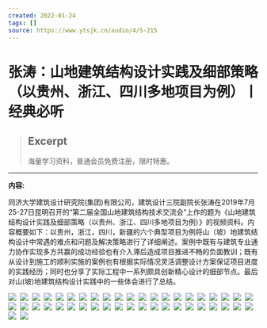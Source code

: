 ```yaml
---
created: 2022-01-24
tags: []
source: https://www.ytsjk.cn/audio/4/S-215
---
```


# 张涛：山地建筑结构设计实践及细部策略（以贵州、浙江、四川多地项目为例）丨经典必听

> ## Excerpt
> 海量学习资料，普通会员免费注册，限时特惠。

---
**内容:**

同济大学建筑设计研究院(集团)有限公司，建筑设计三院副院长张涛在2019年7月25-27日昆明召开的“第二届全国山地建筑结构技术交流会”上作的题为《山地建筑结构设计实践及细部策略（以贵州、浙江、四川多地项目为例）》的视频资料。内容概要如下：以贵州，浙江，四川，新疆的六个典型项目为例将山（坡）地建筑结构设计中常遇的难点和问题及解决策略进行了详细阐述。案例中既有与建筑专业通力协作实现多方共赢的成功经验也有介入滞后造成项目推进不畅的负面教训；既有从设计到施工的顺利实施的案例也有根据实际情况灵活调整设计方案保证项目进度的实践经历；同时也分享了实际工程中一系列颇具创新精心设计的细部节点。最后对山(坡)地建筑结构设计实践中的一些体会进行了总结。

![](./%E5%BC%A0%E6%B6%9B%EF%BC%9A%E5%B1%B1%E5%9C%B0%E5%BB%BA%E7%AD%91%E7%BB%93%E6%9E%84%E8%AE%BE%E8%AE%A1%E5%AE%9E%E8%B7%B5%E5%8F%8A%E7%BB%86%E9%83%A8%E7%AD%96%E7%95%A5%EF%BC%88%E4%BB%A5%E8%B4%B5%E5%B7%9E%E3%80%81%E6%B5%99%E6%B1%9F%E3%80%81%E5%9B%9B%E5%B7%9D%E5%A4%9A%E5%9C%B0%E9%A1%B9%E7%9B%AE%E4%B8%BA%E4%BE%8B%EF%BC%89%E4%B8%A8%E7%BB%8F%E5%85%B8%E5%BF%85%E5%90%AC.assets/20200211153044694.jpg)  ![](./%E5%BC%A0%E6%B6%9B%EF%BC%9A%E5%B1%B1%E5%9C%B0%E5%BB%BA%E7%AD%91%E7%BB%93%E6%9E%84%E8%AE%BE%E8%AE%A1%E5%AE%9E%E8%B7%B5%E5%8F%8A%E7%BB%86%E9%83%A8%E7%AD%96%E7%95%A5%EF%BC%88%E4%BB%A5%E8%B4%B5%E5%B7%9E%E3%80%81%E6%B5%99%E6%B1%9F%E3%80%81%E5%9B%9B%E5%B7%9D%E5%A4%9A%E5%9C%B0%E9%A1%B9%E7%9B%AE%E4%B8%BA%E4%BE%8B%EF%BC%89%E4%B8%A8%E7%BB%8F%E5%85%B8%E5%BF%85%E5%90%AC.assets/20200211153044866.jpg)  ![](./%E5%BC%A0%E6%B6%9B%EF%BC%9A%E5%B1%B1%E5%9C%B0%E5%BB%BA%E7%AD%91%E7%BB%93%E6%9E%84%E8%AE%BE%E8%AE%A1%E5%AE%9E%E8%B7%B5%E5%8F%8A%E7%BB%86%E9%83%A8%E7%AD%96%E7%95%A5%EF%BC%88%E4%BB%A5%E8%B4%B5%E5%B7%9E%E3%80%81%E6%B5%99%E6%B1%9F%E3%80%81%E5%9B%9B%E5%B7%9D%E5%A4%9A%E5%9C%B0%E9%A1%B9%E7%9B%AE%E4%B8%BA%E4%BE%8B%EF%BC%89%E4%B8%A8%E7%BB%8F%E5%85%B8%E5%BF%85%E5%90%AC.assets/20200211153045116.jpg)  ![](./%E5%BC%A0%E6%B6%9B%EF%BC%9A%E5%B1%B1%E5%9C%B0%E5%BB%BA%E7%AD%91%E7%BB%93%E6%9E%84%E8%AE%BE%E8%AE%A1%E5%AE%9E%E8%B7%B5%E5%8F%8A%E7%BB%86%E9%83%A8%E7%AD%96%E7%95%A5%EF%BC%88%E4%BB%A5%E8%B4%B5%E5%B7%9E%E3%80%81%E6%B5%99%E6%B1%9F%E3%80%81%E5%9B%9B%E5%B7%9D%E5%A4%9A%E5%9C%B0%E9%A1%B9%E7%9B%AE%E4%B8%BA%E4%BE%8B%EF%BC%89%E4%B8%A8%E7%BB%8F%E5%85%B8%E5%BF%85%E5%90%AC.assets/20200211153045350.jpg)  ![](./%E5%BC%A0%E6%B6%9B%EF%BC%9A%E5%B1%B1%E5%9C%B0%E5%BB%BA%E7%AD%91%E7%BB%93%E6%9E%84%E8%AE%BE%E8%AE%A1%E5%AE%9E%E8%B7%B5%E5%8F%8A%E7%BB%86%E9%83%A8%E7%AD%96%E7%95%A5%EF%BC%88%E4%BB%A5%E8%B4%B5%E5%B7%9E%E3%80%81%E6%B5%99%E6%B1%9F%E3%80%81%E5%9B%9B%E5%B7%9D%E5%A4%9A%E5%9C%B0%E9%A1%B9%E7%9B%AE%E4%B8%BA%E4%BE%8B%EF%BC%89%E4%B8%A8%E7%BB%8F%E5%85%B8%E5%BF%85%E5%90%AC.assets/20200211153045538.jpg)  ![](./%E5%BC%A0%E6%B6%9B%EF%BC%9A%E5%B1%B1%E5%9C%B0%E5%BB%BA%E7%AD%91%E7%BB%93%E6%9E%84%E8%AE%BE%E8%AE%A1%E5%AE%9E%E8%B7%B5%E5%8F%8A%E7%BB%86%E9%83%A8%E7%AD%96%E7%95%A5%EF%BC%88%E4%BB%A5%E8%B4%B5%E5%B7%9E%E3%80%81%E6%B5%99%E6%B1%9F%E3%80%81%E5%9B%9B%E5%B7%9D%E5%A4%9A%E5%9C%B0%E9%A1%B9%E7%9B%AE%E4%B8%BA%E4%BE%8B%EF%BC%89%E4%B8%A8%E7%BB%8F%E5%85%B8%E5%BF%85%E5%90%AC.assets/20200211153045741.jpg)  ![](./%E5%BC%A0%E6%B6%9B%EF%BC%9A%E5%B1%B1%E5%9C%B0%E5%BB%BA%E7%AD%91%E7%BB%93%E6%9E%84%E8%AE%BE%E8%AE%A1%E5%AE%9E%E8%B7%B5%E5%8F%8A%E7%BB%86%E9%83%A8%E7%AD%96%E7%95%A5%EF%BC%88%E4%BB%A5%E8%B4%B5%E5%B7%9E%E3%80%81%E6%B5%99%E6%B1%9F%E3%80%81%E5%9B%9B%E5%B7%9D%E5%A4%9A%E5%9C%B0%E9%A1%B9%E7%9B%AE%E4%B8%BA%E4%BE%8B%EF%BC%89%E4%B8%A8%E7%BB%8F%E5%85%B8%E5%BF%85%E5%90%AC.assets/20200211153045944.jpg)  ![](./%E5%BC%A0%E6%B6%9B%EF%BC%9A%E5%B1%B1%E5%9C%B0%E5%BB%BA%E7%AD%91%E7%BB%93%E6%9E%84%E8%AE%BE%E8%AE%A1%E5%AE%9E%E8%B7%B5%E5%8F%8A%E7%BB%86%E9%83%A8%E7%AD%96%E7%95%A5%EF%BC%88%E4%BB%A5%E8%B4%B5%E5%B7%9E%E3%80%81%E6%B5%99%E6%B1%9F%E3%80%81%E5%9B%9B%E5%B7%9D%E5%A4%9A%E5%9C%B0%E9%A1%B9%E7%9B%AE%E4%B8%BA%E4%BE%8B%EF%BC%89%E4%B8%A8%E7%BB%8F%E5%85%B8%E5%BF%85%E5%90%AC.assets/20200211153046131.jpg)  ![](./%E5%BC%A0%E6%B6%9B%EF%BC%9A%E5%B1%B1%E5%9C%B0%E5%BB%BA%E7%AD%91%E7%BB%93%E6%9E%84%E8%AE%BE%E8%AE%A1%E5%AE%9E%E8%B7%B5%E5%8F%8A%E7%BB%86%E9%83%A8%E7%AD%96%E7%95%A5%EF%BC%88%E4%BB%A5%E8%B4%B5%E5%B7%9E%E3%80%81%E6%B5%99%E6%B1%9F%E3%80%81%E5%9B%9B%E5%B7%9D%E5%A4%9A%E5%9C%B0%E9%A1%B9%E7%9B%AE%E4%B8%BA%E4%BE%8B%EF%BC%89%E4%B8%A8%E7%BB%8F%E5%85%B8%E5%BF%85%E5%90%AC.assets/20200211153046335.jpg)  ![](./%E5%BC%A0%E6%B6%9B%EF%BC%9A%E5%B1%B1%E5%9C%B0%E5%BB%BA%E7%AD%91%E7%BB%93%E6%9E%84%E8%AE%BE%E8%AE%A1%E5%AE%9E%E8%B7%B5%E5%8F%8A%E7%BB%86%E9%83%A8%E7%AD%96%E7%95%A5%EF%BC%88%E4%BB%A5%E8%B4%B5%E5%B7%9E%E3%80%81%E6%B5%99%E6%B1%9F%E3%80%81%E5%9B%9B%E5%B7%9D%E5%A4%9A%E5%9C%B0%E9%A1%B9%E7%9B%AE%E4%B8%BA%E4%BE%8B%EF%BC%89%E4%B8%A8%E7%BB%8F%E5%85%B8%E5%BF%85%E5%90%AC.assets/20200211153046553.jpg)  ![](./%E5%BC%A0%E6%B6%9B%EF%BC%9A%E5%B1%B1%E5%9C%B0%E5%BB%BA%E7%AD%91%E7%BB%93%E6%9E%84%E8%AE%BE%E8%AE%A1%E5%AE%9E%E8%B7%B5%E5%8F%8A%E7%BB%86%E9%83%A8%E7%AD%96%E7%95%A5%EF%BC%88%E4%BB%A5%E8%B4%B5%E5%B7%9E%E3%80%81%E6%B5%99%E6%B1%9F%E3%80%81%E5%9B%9B%E5%B7%9D%E5%A4%9A%E5%9C%B0%E9%A1%B9%E7%9B%AE%E4%B8%BA%E4%BE%8B%EF%BC%89%E4%B8%A8%E7%BB%8F%E5%85%B8%E5%BF%85%E5%90%AC.assets/20200211153046741.jpg)  ![](./%E5%BC%A0%E6%B6%9B%EF%BC%9A%E5%B1%B1%E5%9C%B0%E5%BB%BA%E7%AD%91%E7%BB%93%E6%9E%84%E8%AE%BE%E8%AE%A1%E5%AE%9E%E8%B7%B5%E5%8F%8A%E7%BB%86%E9%83%A8%E7%AD%96%E7%95%A5%EF%BC%88%E4%BB%A5%E8%B4%B5%E5%B7%9E%E3%80%81%E6%B5%99%E6%B1%9F%E3%80%81%E5%9B%9B%E5%B7%9D%E5%A4%9A%E5%9C%B0%E9%A1%B9%E7%9B%AE%E4%B8%BA%E4%BE%8B%EF%BC%89%E4%B8%A8%E7%BB%8F%E5%85%B8%E5%BF%85%E5%90%AC.assets/20200211153046975.jpg)  ![](./%E5%BC%A0%E6%B6%9B%EF%BC%9A%E5%B1%B1%E5%9C%B0%E5%BB%BA%E7%AD%91%E7%BB%93%E6%9E%84%E8%AE%BE%E8%AE%A1%E5%AE%9E%E8%B7%B5%E5%8F%8A%E7%BB%86%E9%83%A8%E7%AD%96%E7%95%A5%EF%BC%88%E4%BB%A5%E8%B4%B5%E5%B7%9E%E3%80%81%E6%B5%99%E6%B1%9F%E3%80%81%E5%9B%9B%E5%B7%9D%E5%A4%9A%E5%9C%B0%E9%A1%B9%E7%9B%AE%E4%B8%BA%E4%BE%8B%EF%BC%89%E4%B8%A8%E7%BB%8F%E5%85%B8%E5%BF%85%E5%90%AC.assets/20200211153047241.jpg)  ![](./%E5%BC%A0%E6%B6%9B%EF%BC%9A%E5%B1%B1%E5%9C%B0%E5%BB%BA%E7%AD%91%E7%BB%93%E6%9E%84%E8%AE%BE%E8%AE%A1%E5%AE%9E%E8%B7%B5%E5%8F%8A%E7%BB%86%E9%83%A8%E7%AD%96%E7%95%A5%EF%BC%88%E4%BB%A5%E8%B4%B5%E5%B7%9E%E3%80%81%E6%B5%99%E6%B1%9F%E3%80%81%E5%9B%9B%E5%B7%9D%E5%A4%9A%E5%9C%B0%E9%A1%B9%E7%9B%AE%E4%B8%BA%E4%BE%8B%EF%BC%89%E4%B8%A8%E7%BB%8F%E5%85%B8%E5%BF%85%E5%90%AC.assets/20200211153047491.jpg)  ![](./%E5%BC%A0%E6%B6%9B%EF%BC%9A%E5%B1%B1%E5%9C%B0%E5%BB%BA%E7%AD%91%E7%BB%93%E6%9E%84%E8%AE%BE%E8%AE%A1%E5%AE%9E%E8%B7%B5%E5%8F%8A%E7%BB%86%E9%83%A8%E7%AD%96%E7%95%A5%EF%BC%88%E4%BB%A5%E8%B4%B5%E5%B7%9E%E3%80%81%E6%B5%99%E6%B1%9F%E3%80%81%E5%9B%9B%E5%B7%9D%E5%A4%9A%E5%9C%B0%E9%A1%B9%E7%9B%AE%E4%B8%BA%E4%BE%8B%EF%BC%89%E4%B8%A8%E7%BB%8F%E5%85%B8%E5%BF%85%E5%90%AC.assets/20200211153047678.jpg)  ![](./%E5%BC%A0%E6%B6%9B%EF%BC%9A%E5%B1%B1%E5%9C%B0%E5%BB%BA%E7%AD%91%E7%BB%93%E6%9E%84%E8%AE%BE%E8%AE%A1%E5%AE%9E%E8%B7%B5%E5%8F%8A%E7%BB%86%E9%83%A8%E7%AD%96%E7%95%A5%EF%BC%88%E4%BB%A5%E8%B4%B5%E5%B7%9E%E3%80%81%E6%B5%99%E6%B1%9F%E3%80%81%E5%9B%9B%E5%B7%9D%E5%A4%9A%E5%9C%B0%E9%A1%B9%E7%9B%AE%E4%B8%BA%E4%BE%8B%EF%BC%89%E4%B8%A8%E7%BB%8F%E5%85%B8%E5%BF%85%E5%90%AC.assets/20200211153047881.jpg)  ![](./%E5%BC%A0%E6%B6%9B%EF%BC%9A%E5%B1%B1%E5%9C%B0%E5%BB%BA%E7%AD%91%E7%BB%93%E6%9E%84%E8%AE%BE%E8%AE%A1%E5%AE%9E%E8%B7%B5%E5%8F%8A%E7%BB%86%E9%83%A8%E7%AD%96%E7%95%A5%EF%BC%88%E4%BB%A5%E8%B4%B5%E5%B7%9E%E3%80%81%E6%B5%99%E6%B1%9F%E3%80%81%E5%9B%9B%E5%B7%9D%E5%A4%9A%E5%9C%B0%E9%A1%B9%E7%9B%AE%E4%B8%BA%E4%BE%8B%EF%BC%89%E4%B8%A8%E7%BB%8F%E5%85%B8%E5%BF%85%E5%90%AC.assets/20200211153048100.jpg)  ![](./%E5%BC%A0%E6%B6%9B%EF%BC%9A%E5%B1%B1%E5%9C%B0%E5%BB%BA%E7%AD%91%E7%BB%93%E6%9E%84%E8%AE%BE%E8%AE%A1%E5%AE%9E%E8%B7%B5%E5%8F%8A%E7%BB%86%E9%83%A8%E7%AD%96%E7%95%A5%EF%BC%88%E4%BB%A5%E8%B4%B5%E5%B7%9E%E3%80%81%E6%B5%99%E6%B1%9F%E3%80%81%E5%9B%9B%E5%B7%9D%E5%A4%9A%E5%9C%B0%E9%A1%B9%E7%9B%AE%E4%B8%BA%E4%BE%8B%EF%BC%89%E4%B8%A8%E7%BB%8F%E5%85%B8%E5%BF%85%E5%90%AC.assets/20200211153048366.jpg)  ![](./%E5%BC%A0%E6%B6%9B%EF%BC%9A%E5%B1%B1%E5%9C%B0%E5%BB%BA%E7%AD%91%E7%BB%93%E6%9E%84%E8%AE%BE%E8%AE%A1%E5%AE%9E%E8%B7%B5%E5%8F%8A%E7%BB%86%E9%83%A8%E7%AD%96%E7%95%A5%EF%BC%88%E4%BB%A5%E8%B4%B5%E5%B7%9E%E3%80%81%E6%B5%99%E6%B1%9F%E3%80%81%E5%9B%9B%E5%B7%9D%E5%A4%9A%E5%9C%B0%E9%A1%B9%E7%9B%AE%E4%B8%BA%E4%BE%8B%EF%BC%89%E4%B8%A8%E7%BB%8F%E5%85%B8%E5%BF%85%E5%90%AC.assets/20200211153048647.jpg)  ![](./%E5%BC%A0%E6%B6%9B%EF%BC%9A%E5%B1%B1%E5%9C%B0%E5%BB%BA%E7%AD%91%E7%BB%93%E6%9E%84%E8%AE%BE%E8%AE%A1%E5%AE%9E%E8%B7%B5%E5%8F%8A%E7%BB%86%E9%83%A8%E7%AD%96%E7%95%A5%EF%BC%88%E4%BB%A5%E8%B4%B5%E5%B7%9E%E3%80%81%E6%B5%99%E6%B1%9F%E3%80%81%E5%9B%9B%E5%B7%9D%E5%A4%9A%E5%9C%B0%E9%A1%B9%E7%9B%AE%E4%B8%BA%E4%BE%8B%EF%BC%89%E4%B8%A8%E7%BB%8F%E5%85%B8%E5%BF%85%E5%90%AC.assets/20200211153048897.jpg)  ![](./%E5%BC%A0%E6%B6%9B%EF%BC%9A%E5%B1%B1%E5%9C%B0%E5%BB%BA%E7%AD%91%E7%BB%93%E6%9E%84%E8%AE%BE%E8%AE%A1%E5%AE%9E%E8%B7%B5%E5%8F%8A%E7%BB%86%E9%83%A8%E7%AD%96%E7%95%A5%EF%BC%88%E4%BB%A5%E8%B4%B5%E5%B7%9E%E3%80%81%E6%B5%99%E6%B1%9F%E3%80%81%E5%9B%9B%E5%B7%9D%E5%A4%9A%E5%9C%B0%E9%A1%B9%E7%9B%AE%E4%B8%BA%E4%BE%8B%EF%BC%89%E4%B8%A8%E7%BB%8F%E5%85%B8%E5%BF%85%E5%90%AC.assets/20200211153049147.jpg)  ![](./%E5%BC%A0%E6%B6%9B%EF%BC%9A%E5%B1%B1%E5%9C%B0%E5%BB%BA%E7%AD%91%E7%BB%93%E6%9E%84%E8%AE%BE%E8%AE%A1%E5%AE%9E%E8%B7%B5%E5%8F%8A%E7%BB%86%E9%83%A8%E7%AD%96%E7%95%A5%EF%BC%88%E4%BB%A5%E8%B4%B5%E5%B7%9E%E3%80%81%E6%B5%99%E6%B1%9F%E3%80%81%E5%9B%9B%E5%B7%9D%E5%A4%9A%E5%9C%B0%E9%A1%B9%E7%9B%AE%E4%B8%BA%E4%BE%8B%EF%BC%89%E4%B8%A8%E7%BB%8F%E5%85%B8%E5%BF%85%E5%90%AC.assets/20200211153049647.jpg)  ![](./%E5%BC%A0%E6%B6%9B%EF%BC%9A%E5%B1%B1%E5%9C%B0%E5%BB%BA%E7%AD%91%E7%BB%93%E6%9E%84%E8%AE%BE%E8%AE%A1%E5%AE%9E%E8%B7%B5%E5%8F%8A%E7%BB%86%E9%83%A8%E7%AD%96%E7%95%A5%EF%BC%88%E4%BB%A5%E8%B4%B5%E5%B7%9E%E3%80%81%E6%B5%99%E6%B1%9F%E3%80%81%E5%9B%9B%E5%B7%9D%E5%A4%9A%E5%9C%B0%E9%A1%B9%E7%9B%AE%E4%B8%BA%E4%BE%8B%EF%BC%89%E4%B8%A8%E7%BB%8F%E5%85%B8%E5%BF%85%E5%90%AC.assets/20200211153050053.jpg)  ![](./%E5%BC%A0%E6%B6%9B%EF%BC%9A%E5%B1%B1%E5%9C%B0%E5%BB%BA%E7%AD%91%E7%BB%93%E6%9E%84%E8%AE%BE%E8%AE%A1%E5%AE%9E%E8%B7%B5%E5%8F%8A%E7%BB%86%E9%83%A8%E7%AD%96%E7%95%A5%EF%BC%88%E4%BB%A5%E8%B4%B5%E5%B7%9E%E3%80%81%E6%B5%99%E6%B1%9F%E3%80%81%E5%9B%9B%E5%B7%9D%E5%A4%9A%E5%9C%B0%E9%A1%B9%E7%9B%AE%E4%B8%BA%E4%BE%8B%EF%BC%89%E4%B8%A8%E7%BB%8F%E5%85%B8%E5%BF%85%E5%90%AC.assets/20200211153051913.jpg)  ![](./%E5%BC%A0%E6%B6%9B%EF%BC%9A%E5%B1%B1%E5%9C%B0%E5%BB%BA%E7%AD%91%E7%BB%93%E6%9E%84%E8%AE%BE%E8%AE%A1%E5%AE%9E%E8%B7%B5%E5%8F%8A%E7%BB%86%E9%83%A8%E7%AD%96%E7%95%A5%EF%BC%88%E4%BB%A5%E8%B4%B5%E5%B7%9E%E3%80%81%E6%B5%99%E6%B1%9F%E3%80%81%E5%9B%9B%E5%B7%9D%E5%A4%9A%E5%9C%B0%E9%A1%B9%E7%9B%AE%E4%B8%BA%E4%BE%8B%EF%BC%89%E4%B8%A8%E7%BB%8F%E5%85%B8%E5%BF%85%E5%90%AC.assets/20200211153052147.jpg)  ![](./%E5%BC%A0%E6%B6%9B%EF%BC%9A%E5%B1%B1%E5%9C%B0%E5%BB%BA%E7%AD%91%E7%BB%93%E6%9E%84%E8%AE%BE%E8%AE%A1%E5%AE%9E%E8%B7%B5%E5%8F%8A%E7%BB%86%E9%83%A8%E7%AD%96%E7%95%A5%EF%BC%88%E4%BB%A5%E8%B4%B5%E5%B7%9E%E3%80%81%E6%B5%99%E6%B1%9F%E3%80%81%E5%9B%9B%E5%B7%9D%E5%A4%9A%E5%9C%B0%E9%A1%B9%E7%9B%AE%E4%B8%BA%E4%BE%8B%EF%BC%89%E4%B8%A8%E7%BB%8F%E5%85%B8%E5%BF%85%E5%90%AC.assets/20200211153052809.jpg)  ![](./%E5%BC%A0%E6%B6%9B%EF%BC%9A%E5%B1%B1%E5%9C%B0%E5%BB%BA%E7%AD%91%E7%BB%93%E6%9E%84%E8%AE%BE%E8%AE%A1%E5%AE%9E%E8%B7%B5%E5%8F%8A%E7%BB%86%E9%83%A8%E7%AD%96%E7%95%A5%EF%BC%88%E4%BB%A5%E8%B4%B5%E5%B7%9E%E3%80%81%E6%B5%99%E6%B1%9F%E3%80%81%E5%9B%9B%E5%B7%9D%E5%A4%9A%E5%9C%B0%E9%A1%B9%E7%9B%AE%E4%B8%BA%E4%BE%8B%EF%BC%89%E4%B8%A8%E7%BB%8F%E5%85%B8%E5%BF%85%E5%90%AC.assets/20200211153053022.jpg)  ![](./%E5%BC%A0%E6%B6%9B%EF%BC%9A%E5%B1%B1%E5%9C%B0%E5%BB%BA%E7%AD%91%E7%BB%93%E6%9E%84%E8%AE%BE%E8%AE%A1%E5%AE%9E%E8%B7%B5%E5%8F%8A%E7%BB%86%E9%83%A8%E7%AD%96%E7%95%A5%EF%BC%88%E4%BB%A5%E8%B4%B5%E5%B7%9E%E3%80%81%E6%B5%99%E6%B1%9F%E3%80%81%E5%9B%9B%E5%B7%9D%E5%A4%9A%E5%9C%B0%E9%A1%B9%E7%9B%AE%E4%B8%BA%E4%BE%8B%EF%BC%89%E4%B8%A8%E7%BB%8F%E5%85%B8%E5%BF%85%E5%90%AC.assets/20200211153053538.jpg)  ![](./%E5%BC%A0%E6%B6%9B%EF%BC%9A%E5%B1%B1%E5%9C%B0%E5%BB%BA%E7%AD%91%E7%BB%93%E6%9E%84%E8%AE%BE%E8%AE%A1%E5%AE%9E%E8%B7%B5%E5%8F%8A%E7%BB%86%E9%83%A8%E7%AD%96%E7%95%A5%EF%BC%88%E4%BB%A5%E8%B4%B5%E5%B7%9E%E3%80%81%E6%B5%99%E6%B1%9F%E3%80%81%E5%9B%9B%E5%B7%9D%E5%A4%9A%E5%9C%B0%E9%A1%B9%E7%9B%AE%E4%B8%BA%E4%BE%8B%EF%BC%89%E4%B8%A8%E7%BB%8F%E5%85%B8%E5%BF%85%E5%90%AC.assets/20200211153054881.jpg)  ![](./%E5%BC%A0%E6%B6%9B%EF%BC%9A%E5%B1%B1%E5%9C%B0%E5%BB%BA%E7%AD%91%E7%BB%93%E6%9E%84%E8%AE%BE%E8%AE%A1%E5%AE%9E%E8%B7%B5%E5%8F%8A%E7%BB%86%E9%83%A8%E7%AD%96%E7%95%A5%EF%BC%88%E4%BB%A5%E8%B4%B5%E5%B7%9E%E3%80%81%E6%B5%99%E6%B1%9F%E3%80%81%E5%9B%9B%E5%B7%9D%E5%A4%9A%E5%9C%B0%E9%A1%B9%E7%9B%AE%E4%B8%BA%E4%BE%8B%EF%BC%89%E4%B8%A8%E7%BB%8F%E5%85%B8%E5%BF%85%E5%90%AC.assets/20200211153055038.jpg)  ![](./%E5%BC%A0%E6%B6%9B%EF%BC%9A%E5%B1%B1%E5%9C%B0%E5%BB%BA%E7%AD%91%E7%BB%93%E6%9E%84%E8%AE%BE%E8%AE%A1%E5%AE%9E%E8%B7%B5%E5%8F%8A%E7%BB%86%E9%83%A8%E7%AD%96%E7%95%A5%EF%BC%88%E4%BB%A5%E8%B4%B5%E5%B7%9E%E3%80%81%E6%B5%99%E6%B1%9F%E3%80%81%E5%9B%9B%E5%B7%9D%E5%A4%9A%E5%9C%B0%E9%A1%B9%E7%9B%AE%E4%B8%BA%E4%BE%8B%EF%BC%89%E4%B8%A8%E7%BB%8F%E5%85%B8%E5%BF%85%E5%90%AC.assets/20200211153056381.jpg)  ![](./%E5%BC%A0%E6%B6%9B%EF%BC%9A%E5%B1%B1%E5%9C%B0%E5%BB%BA%E7%AD%91%E7%BB%93%E6%9E%84%E8%AE%BE%E8%AE%A1%E5%AE%9E%E8%B7%B5%E5%8F%8A%E7%BB%86%E9%83%A8%E7%AD%96%E7%95%A5%EF%BC%88%E4%BB%A5%E8%B4%B5%E5%B7%9E%E3%80%81%E6%B5%99%E6%B1%9F%E3%80%81%E5%9B%9B%E5%B7%9D%E5%A4%9A%E5%9C%B0%E9%A1%B9%E7%9B%AE%E4%B8%BA%E4%BE%8B%EF%BC%89%E4%B8%A8%E7%BB%8F%E5%85%B8%E5%BF%85%E5%90%AC.assets/20200211153056663.jpg)  ![](./%E5%BC%A0%E6%B6%9B%EF%BC%9A%E5%B1%B1%E5%9C%B0%E5%BB%BA%E7%AD%91%E7%BB%93%E6%9E%84%E8%AE%BE%E8%AE%A1%E5%AE%9E%E8%B7%B5%E5%8F%8A%E7%BB%86%E9%83%A8%E7%AD%96%E7%95%A5%EF%BC%88%E4%BB%A5%E8%B4%B5%E5%B7%9E%E3%80%81%E6%B5%99%E6%B1%9F%E3%80%81%E5%9B%9B%E5%B7%9D%E5%A4%9A%E5%9C%B0%E9%A1%B9%E7%9B%AE%E4%B8%BA%E4%BE%8B%EF%BC%89%E4%B8%A8%E7%BB%8F%E5%85%B8%E5%BF%85%E5%90%AC.assets/20200211153057303.jpg)  ![](./%E5%BC%A0%E6%B6%9B%EF%BC%9A%E5%B1%B1%E5%9C%B0%E5%BB%BA%E7%AD%91%E7%BB%93%E6%9E%84%E8%AE%BE%E8%AE%A1%E5%AE%9E%E8%B7%B5%E5%8F%8A%E7%BB%86%E9%83%A8%E7%AD%96%E7%95%A5%EF%BC%88%E4%BB%A5%E8%B4%B5%E5%B7%9E%E3%80%81%E6%B5%99%E6%B1%9F%E3%80%81%E5%9B%9B%E5%B7%9D%E5%A4%9A%E5%9C%B0%E9%A1%B9%E7%9B%AE%E4%B8%BA%E4%BE%8B%EF%BC%89%E4%B8%A8%E7%BB%8F%E5%85%B8%E5%BF%85%E5%90%AC.assets/20200211153058262.jpg)  ![](./%E5%BC%A0%E6%B6%9B%EF%BC%9A%E5%B1%B1%E5%9C%B0%E5%BB%BA%E7%AD%91%E7%BB%93%E6%9E%84%E8%AE%BE%E8%AE%A1%E5%AE%9E%E8%B7%B5%E5%8F%8A%E7%BB%86%E9%83%A8%E7%AD%96%E7%95%A5%EF%BC%88%E4%BB%A5%E8%B4%B5%E5%B7%9E%E3%80%81%E6%B5%99%E6%B1%9F%E3%80%81%E5%9B%9B%E5%B7%9D%E5%A4%9A%E5%9C%B0%E9%A1%B9%E7%9B%AE%E4%B8%BA%E4%BE%8B%EF%BC%89%E4%B8%A8%E7%BB%8F%E5%85%B8%E5%BF%85%E5%90%AC.assets/20200211153100553.jpg)  ![](./%E5%BC%A0%E6%B6%9B%EF%BC%9A%E5%B1%B1%E5%9C%B0%E5%BB%BA%E7%AD%91%E7%BB%93%E6%9E%84%E8%AE%BE%E8%AE%A1%E5%AE%9E%E8%B7%B5%E5%8F%8A%E7%BB%86%E9%83%A8%E7%AD%96%E7%95%A5%EF%BC%88%E4%BB%A5%E8%B4%B5%E5%B7%9E%E3%80%81%E6%B5%99%E6%B1%9F%E3%80%81%E5%9B%9B%E5%B7%9D%E5%A4%9A%E5%9C%B0%E9%A1%B9%E7%9B%AE%E4%B8%BA%E4%BE%8B%EF%BC%89%E4%B8%A8%E7%BB%8F%E5%85%B8%E5%BF%85%E5%90%AC.assets/20200211153100741.jpg)  ![](./%E5%BC%A0%E6%B6%9B%EF%BC%9A%E5%B1%B1%E5%9C%B0%E5%BB%BA%E7%AD%91%E7%BB%93%E6%9E%84%E8%AE%BE%E8%AE%A1%E5%AE%9E%E8%B7%B5%E5%8F%8A%E7%BB%86%E9%83%A8%E7%AD%96%E7%95%A5%EF%BC%88%E4%BB%A5%E8%B4%B5%E5%B7%9E%E3%80%81%E6%B5%99%E6%B1%9F%E3%80%81%E5%9B%9B%E5%B7%9D%E5%A4%9A%E5%9C%B0%E9%A1%B9%E7%9B%AE%E4%B8%BA%E4%BE%8B%EF%BC%89%E4%B8%A8%E7%BB%8F%E5%85%B8%E5%BF%85%E5%90%AC.assets/20200211153102881.jpg)  ![](./%E5%BC%A0%E6%B6%9B%EF%BC%9A%E5%B1%B1%E5%9C%B0%E5%BB%BA%E7%AD%91%E7%BB%93%E6%9E%84%E8%AE%BE%E8%AE%A1%E5%AE%9E%E8%B7%B5%E5%8F%8A%E7%BB%86%E9%83%A8%E7%AD%96%E7%95%A5%EF%BC%88%E4%BB%A5%E8%B4%B5%E5%B7%9E%E3%80%81%E6%B5%99%E6%B1%9F%E3%80%81%E5%9B%9B%E5%B7%9D%E5%A4%9A%E5%9C%B0%E9%A1%B9%E7%9B%AE%E4%B8%BA%E4%BE%8B%EF%BC%89%E4%B8%A8%E7%BB%8F%E5%85%B8%E5%BF%85%E5%90%AC.assets/20200211153103100.jpg)  ![](./%E5%BC%A0%E6%B6%9B%EF%BC%9A%E5%B1%B1%E5%9C%B0%E5%BB%BA%E7%AD%91%E7%BB%93%E6%9E%84%E8%AE%BE%E8%AE%A1%E5%AE%9E%E8%B7%B5%E5%8F%8A%E7%BB%86%E9%83%A8%E7%AD%96%E7%95%A5%EF%BC%88%E4%BB%A5%E8%B4%B5%E5%B7%9E%E3%80%81%E6%B5%99%E6%B1%9F%E3%80%81%E5%9B%9B%E5%B7%9D%E5%A4%9A%E5%9C%B0%E9%A1%B9%E7%9B%AE%E4%B8%BA%E4%BE%8B%EF%BC%89%E4%B8%A8%E7%BB%8F%E5%85%B8%E5%BF%85%E5%90%AC.assets/20200211153103272.jpg)  ![](./%E5%BC%A0%E6%B6%9B%EF%BC%9A%E5%B1%B1%E5%9C%B0%E5%BB%BA%E7%AD%91%E7%BB%93%E6%9E%84%E8%AE%BE%E8%AE%A1%E5%AE%9E%E8%B7%B5%E5%8F%8A%E7%BB%86%E9%83%A8%E7%AD%96%E7%95%A5%EF%BC%88%E4%BB%A5%E8%B4%B5%E5%B7%9E%E3%80%81%E6%B5%99%E6%B1%9F%E3%80%81%E5%9B%9B%E5%B7%9D%E5%A4%9A%E5%9C%B0%E9%A1%B9%E7%9B%AE%E4%B8%BA%E4%BE%8B%EF%BC%89%E4%B8%A8%E7%BB%8F%E5%85%B8%E5%BF%85%E5%90%AC.assets/20200211153103913.jpg)  ![](./%E5%BC%A0%E6%B6%9B%EF%BC%9A%E5%B1%B1%E5%9C%B0%E5%BB%BA%E7%AD%91%E7%BB%93%E6%9E%84%E8%AE%BE%E8%AE%A1%E5%AE%9E%E8%B7%B5%E5%8F%8A%E7%BB%86%E9%83%A8%E7%AD%96%E7%95%A5%EF%BC%88%E4%BB%A5%E8%B4%B5%E5%B7%9E%E3%80%81%E6%B5%99%E6%B1%9F%E3%80%81%E5%9B%9B%E5%B7%9D%E5%A4%9A%E5%9C%B0%E9%A1%B9%E7%9B%AE%E4%B8%BA%E4%BE%8B%EF%BC%89%E4%B8%A8%E7%BB%8F%E5%85%B8%E5%BF%85%E5%90%AC.assets/20200211153104850.jpg)  ![](./%E5%BC%A0%E6%B6%9B%EF%BC%9A%E5%B1%B1%E5%9C%B0%E5%BB%BA%E7%AD%91%E7%BB%93%E6%9E%84%E8%AE%BE%E8%AE%A1%E5%AE%9E%E8%B7%B5%E5%8F%8A%E7%BB%86%E9%83%A8%E7%AD%96%E7%95%A5%EF%BC%88%E4%BB%A5%E8%B4%B5%E5%B7%9E%E3%80%81%E6%B5%99%E6%B1%9F%E3%80%81%E5%9B%9B%E5%B7%9D%E5%A4%9A%E5%9C%B0%E9%A1%B9%E7%9B%AE%E4%B8%BA%E4%BE%8B%EF%BC%89%E4%B8%A8%E7%BB%8F%E5%85%B8%E5%BF%85%E5%90%AC.assets/20200211153105663.jpg)  ![](./%E5%BC%A0%E6%B6%9B%EF%BC%9A%E5%B1%B1%E5%9C%B0%E5%BB%BA%E7%AD%91%E7%BB%93%E6%9E%84%E8%AE%BE%E8%AE%A1%E5%AE%9E%E8%B7%B5%E5%8F%8A%E7%BB%86%E9%83%A8%E7%AD%96%E7%95%A5%EF%BC%88%E4%BB%A5%E8%B4%B5%E5%B7%9E%E3%80%81%E6%B5%99%E6%B1%9F%E3%80%81%E5%9B%9B%E5%B7%9D%E5%A4%9A%E5%9C%B0%E9%A1%B9%E7%9B%AE%E4%B8%BA%E4%BE%8B%EF%BC%89%E4%B8%A8%E7%BB%8F%E5%85%B8%E5%BF%85%E5%90%AC.assets/20200211153107522.jpg)  ![](./%E5%BC%A0%E6%B6%9B%EF%BC%9A%E5%B1%B1%E5%9C%B0%E5%BB%BA%E7%AD%91%E7%BB%93%E6%9E%84%E8%AE%BE%E8%AE%A1%E5%AE%9E%E8%B7%B5%E5%8F%8A%E7%BB%86%E9%83%A8%E7%AD%96%E7%95%A5%EF%BC%88%E4%BB%A5%E8%B4%B5%E5%B7%9E%E3%80%81%E6%B5%99%E6%B1%9F%E3%80%81%E5%9B%9B%E5%B7%9D%E5%A4%9A%E5%9C%B0%E9%A1%B9%E7%9B%AE%E4%B8%BA%E4%BE%8B%EF%BC%89%E4%B8%A8%E7%BB%8F%E5%85%B8%E5%BF%85%E5%90%AC.assets/20200211153107710.jpg)
